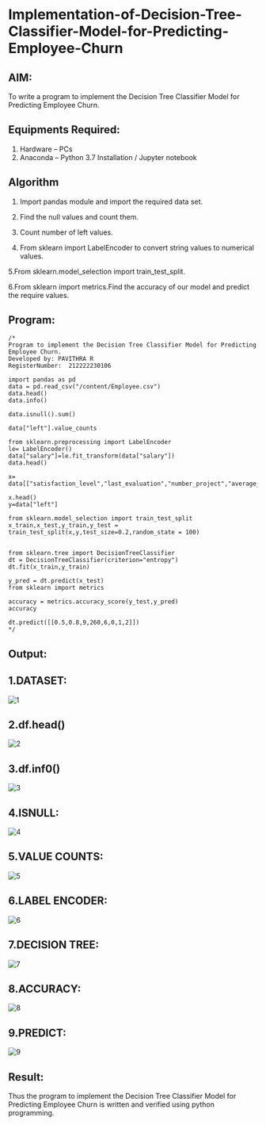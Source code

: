 # Implementation-of-Decision-Tree-Classifier-Model-for-Predicting-Employee-Churn

## AIM:
To write a program to implement the Decision Tree Classifier Model for Predicting Employee Churn.

## Equipments Required:
1. Hardware – PCs
2. Anaconda – Python 3.7 Installation / Jupyter notebook

## Algorithm

1. Import pandas module and import the required data set.

2. Find the null values and count them.

3. Count number of left values.

4. From sklearn import LabelEncoder to convert string values to numerical values.

5.From sklearn.model_selection import train_test_split.

6.From sklearn import metrics.Find the accuracy of our model and predict the require values.



## Program:
```
/*
Program to implement the Decision Tree Classifier Model for Predicting Employee Churn.
Developed by: PAVITHRA R
RegisterNumber:  212222230106

import pandas as pd
data = pd.read_csv("/content/Employee.csv")
data.head()
data.info()

data.isnull().sum()

data["left"].value_counts

from sklearn.preprocessing import LabelEncoder
le= LabelEncoder()
data["salary"]=le.fit_transform(data["salary"])
data.head()

x= data[["satisfaction_level","last_evaluation","number_project","average_montly_hours","time_spend_company","Work_accident","promotion_last_5years","salary"]]

x.head()
y=data["left"]

from sklearn.model_selection import train_test_split
x_train,x_test,y_train,y_test = train_test_split(x,y,test_size=0.2,random_state = 100)


from sklearn.tree import DecisionTreeClassifier
dt = DecisionTreeClassifier(criterion="entropy")
dt.fit(x_train,y_train)

y_pred = dt.predict(x_test)
from sklearn import metrics

accuracy = metrics.accuracy_score(y_test,y_pred)
accuracy

dt.predict([[0.5,0.8,9,260,6,0,1,2]])
*/
```

## Output:

## 1.DATASET:

![1](https://github.com/Pavithraramasaamy/Implementation-of-Decision-Tree-Classifier-Model-for-Predicting-Employee-Churn/assets/118596964/f9a48059-788c-452d-99ea-7c6912c58879)


## 2.df.head()

![2](https://github.com/Pavithraramasaamy/Implementation-of-Decision-Tree-Classifier-Model-for-Predicting-Employee-Churn/assets/118596964/e56e6ab3-5109-4a5a-b7f4-c054b5e4c842)

## 3.df.inf0()

![3](https://github.com/Pavithraramasaamy/Implementation-of-Decision-Tree-Classifier-Model-for-Predicting-Employee-Churn/assets/118596964/aa91cd86-7e5a-4a00-ba3d-28fe986d03ed)

## 4.ISNULL:

![4](https://github.com/Pavithraramasaamy/Implementation-of-Decision-Tree-Classifier-Model-for-Predicting-Employee-Churn/assets/118596964/67393d0e-0616-4d30-b63b-57a14dd08db8)


## 5.VALUE COUNTS:

![5](https://github.com/Pavithraramasaamy/Implementation-of-Decision-Tree-Classifier-Model-for-Predicting-Employee-Churn/assets/118596964/40da44a1-40df-49e4-a81e-288407bc67dc)


## 6.LABEL ENCODER:

![6](https://github.com/Pavithraramasaamy/Implementation-of-Decision-Tree-Classifier-Model-for-Predicting-Employee-Churn/assets/118596964/001c3d06-e203-442b-9c3e-1c43dbc269dc)


## 7.DECISION TREE:

![7](https://github.com/Pavithraramasaamy/Implementation-of-Decision-Tree-Classifier-Model-for-Predicting-Employee-Churn/assets/118596964/73c0555e-2c75-40c0-86ea-1a69c60c4aed)


## 8.ACCURACY:

![8](https://github.com/Pavithraramasaamy/Implementation-of-Decision-Tree-Classifier-Model-for-Predicting-Employee-Churn/assets/118596964/d90e7c59-cc85-4dcb-b574-7fe1b58b9703)


## 9.PREDICT:

![9](https://github.com/Pavithraramasaamy/Implementation-of-Decision-Tree-Classifier-Model-for-Predicting-Employee-Churn/assets/118596964/e275dca9-0f6a-4944-97fe-b359c993582e)



## Result:
Thus the program to implement the  Decision Tree Classifier Model for Predicting Employee Churn is written and verified using python programming.
